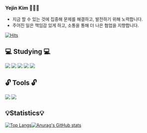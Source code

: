 ### Yejin Kim 👩🏻‍💻

* 지금 할 수 있는 것에 집중해 문제를 해결하고, 발전하기 위해 노력합니다.
* 주어진 일은 책임감 있게 하고, 소통을 통해 더 나은 협업을 지향합니다.

[![Hits](https://hits.seeyoufarm.com/api/count/incr/badge.svg?url=https%3A%2F%2Fgithub.com%2Fheyazoo1007&count_bg=%235FBEDC&title_bg=%23A6A4A4&icon=&icon_color=%235590DE&title=hits&edge_flat=false)](https://hits.seeyoufarm.com)

<!--
**heyazoo1007/heyazoo1007** is a ✨ _special_ ✨ repository because its `README.md` (this file) appears on your GitHub profile.

Here are some ideas to get you started:

- 🔭 I’m currently working on ...
- 🌱 I’m currently learning ...
- 👯 I’m looking to collaborate on ...
- 🤔 I’m looking for help with ...
- 💬 Ask me about ...
- 📫 How to reach me: ...
- 😄 Pronouns: ...
- ⚡ Fun fact: ...
-->

💻 Studying 💻
---
<img src="https://img.shields.io/badge/JAVA-007396?style=flat-square&logo=java&logoColor=white"> <img src="https://img.shields.io/badge/Python-3776AB?style=flat-square&logo=Python&logoColor=white"/> <img src="https://img.shields.io/badge/Spring-6DB33F?style=flat-square&logo=Spring&logoColor=white"/> <img src="https://img.shields.io/badge/SpringBoot-6DB33F?style=flat-square&logo=SpringBoot&logoColor=white"/> <img src="https://img.shields.io/badge/MySQL-4479A1?style=flat-square&logo=MYSQL&logoColor=white"/> 


🔓 Tools 🔓
---
<img src="https://img.shields.io/badge/Notion-000000?style=flat-square&logo=Notion&logoColor=white"/> <img src="https://img.shields.io/badge/GitHub-181717?style=flat-square&logo=Github&logoColor=white"/>


💡Statistics💡
---
[![Top Langs](https://github-readme-stats.vercel.app/api/top-langs/?username=heyazoo1007)](https://github.com/heyazoo1007/github-readme-stats)[![Anurag's GitHub stats](https://github-readme-stats.vercel.app/api?username=heyazoo1007)](https://github.com/anuraghazra/github-readme-stats)

